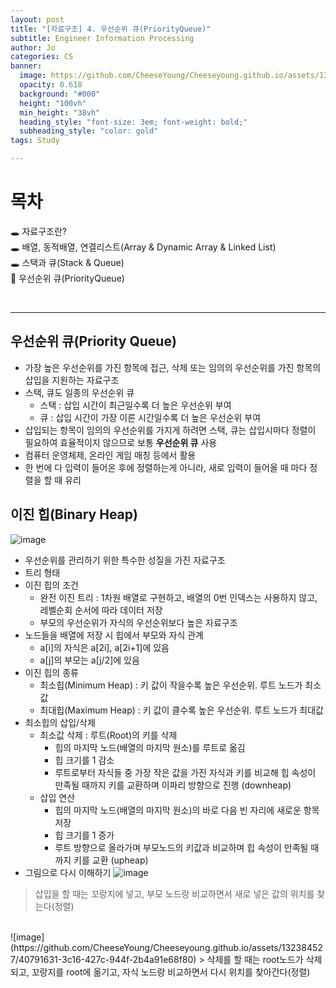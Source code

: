 ```yaml
---
layout: post
title: "[자료구조] 4. 우선순위 큐(PriorityQueue)"
subtitle: Engineer Information Processing
author: Jo
categories: CS
banner:
  image: https://github.com/CheeseYoung/Cheeseyoung.github.io/assets/132384527/fda9a065-c1ec-4f4d-ae80-4ed779fef647
  opacity: 0.618
  background: "#000"
  height: "100vh"
  min_height: "38vh"
  heading_style: "font-size: 3em; font-weight: bold;"
  subheading_style: "color: gold"
tags: Study

---
```


# 목차
🕳 자료구조란? <br>
🕳 배열, 동적배열, 연결리스트(Array & Dynamic Array & Linked List) <br>
🕳 스택과 큐(Stack & Queue) <br>
📌 우선순위 큐(PriorityQueue) <br>

<br>
<hr>



## 우선순위 큐(Priority Queue)
- 가장 높은 우선순위를 가진 항목에 접근, 삭제 또는 임의의 우선순위를 가진 항목의 삽입을 지원하는 자료구조
- 스택, 큐도 일종의 우선순위 큐
  - 스택 : 삽입 시간이 최근일수록 더 높은 우선순위 부여
  - 큐 : 삽입 시간이 가장 이른 시간일수록 더 높은 우선순위 부여
- 삽입되는 항목이 임의의 우선순위를 가지게 하려면 스택, 큐는 삽입시마다 정렬이 필요하여 효율적이지 않으므로 보통 <b>우선순위 큐</b> 사용
- 컴퓨터 운영체제, 온라인 게임 매칭 등에서 활용
- 한 번에 다 입력이 들어온 후에 정렬하는게 아니라, 새로 입력이 들어올 때 마다 정렬을 할 때 유리

## 이진 힙(Binary Heap)
![image](https://github.com/CheeseYoung/Cheeseyoung.github.io/assets/132384527/fda9a065-c1ec-4f4d-ae80-4ed779fef647)
- 우선순위를 관리하기 위한 특수한 성질을 가진 자료구조
- 트리 형태
- 이진 힙의 조건
  - 완전 이진 트리 : 1차원 배열로 구현하고, 배열의 0번 인덱스는 사용하지 않고, 레벨순회 순서에 따라 데이터 저장
  - 부모의 우선순위가 자식의 우선순위보다 높은 자료구조
- 노드들을 배열에 저장 시 힙에서 부모와 자식 관계
  - a[i]의 자식은 a[2i], a[2i+1]에 있음
  - a[j]의 부모는 a[j/2]에 있음
- 이진 힙의 종류
  - 최소힙(Minimum Heap) : 키 값이 작을수록 높은 우선순위. 루트 노드가 최소값
  - 최대힙(Maximum Heap) : 키 값이 클수록 높은 우선순위. 루트 노드가 최대값
- 최소힙의 삽입/삭제
  - 최소값 삭제 : 루트(Root)의 키를 삭제
    - 힙의 마지막 노드(배열의 마지막 원소)를 루트로 옮김
    - 힙 크기를 1 감소
    - 루트로부터 자식들 중 가장 작은 값을 가진 자식과 키를 비교해 힙 속성이 만족될 때까지 키를 교환하며 이파리 방향으로 진행 (downheap)
  - 삽입 연산
    - 힙의 마지막 노드(배열의 마지막 원소)의 바로 다음 빈 자리에 새로운 항목 저장
    - 힙 크기를 1 증가
    - 루트 방향으로 올라가며 부모노드의 키값과 비교하며 힙 속성이 만족될 때까지 키를 교환 (upheap)
- 그림으로 다시 이해하기
![image](https://github.com/CheeseYoung/Cheeseyoung.github.io/assets/132384527/2448f3dc-f4f6-4eb8-ac52-b28e580f04eb)
> 삽입을 할 때는 꼬랑지에 넣고, 부모 노드랑 비교하면서 새로 넣은 값의 위치를 찾는다(정렬)
<br>
![image](https://github.com/CheeseYoung/Cheeseyoung.github.io/assets/132384527/40791631-3c16-427c-944f-2b4a91e68f80)
> 삭제를 할 때는 root노드가 삭제되고, 꼬랑지를 root에 옮기고, 자식 노드랑 비교하면서 다시 위치를 찾아간다(정렬)






